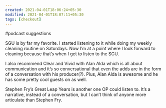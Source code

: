 ```yaml
---
created: 2021-04-01T18:06:24+05:30
modified: 2021-04-01T18:07:11+05:30
tags: [checkout]
---
```


#podcast suggestions

 SGU is by far my favorite. I started listening to it while doing my weekly cleaning routine on Saturdays. Now I’m at a point where I look forward to cleaning because that’s when I get to listen to the SGU. 

I also recommend Clear and Vivid with Alan Alda which is all about communication and it’s  so conversational that even the adds are in the form of a conversation with his producer(?). Plus, Alan Alda is awesome and he has some pretty cool guests on as well. 

Stephen Fry’s Great Leap Years is another one OP could listen to. It’s a narrative, instead of a conversation, but I can’t think of anyone more articulate than Stephen Fry. 

